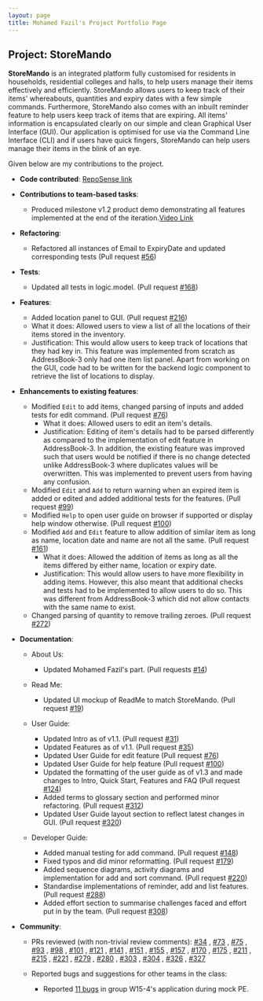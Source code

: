 ```yaml
---
layout: page
title: Mohamed Fazil's Project Portfolio Page
---
```


## Project: StoreMando

**StoreMando** is an integrated platform fully customised for residents in households, residential colleges and halls,
to help users manage their items effectively and efficiently. StoreMando allows users to keep track of their items'
whereabouts, quantities and expiry dates with a few simple commands. Furthermore, StoreMando also comes with an inbuilt
reminder feature to help users keep track of items that are expiring. All items' information is encapsulated clearly on
our simple and clean Graphical User Interface (GUI). Our application is optimised for use via the Command Line
Interface (CLI) and if users have quick fingers, StoreMando can help users manage their items in the blink of an eye.

Given below are my contributions to the project.

* **Code
  contributed**: [RepoSense link](https://nus-cs2103-ay2021s2.github.io/tp-dashboard/?search=&sort=groupTitle&sortWithin=title&since=2021-02-19&timeframe=commit&mergegroup=&groupSelect=groupByRepos&breakdown=false&tabOpen=true&tabType=authorship&zFR=false&tabAuthor=Md-Fazil&tabRepo=AY2021S2-CS2103T-W10-2%2Ftp%5Bmaster%5D&authorshipIsMergeGroup=false&authorshipFileTypes=docs~functional-code~test-code&authorshipIsBinaryFileTypeChecked=false)
  
* **Contributions to team-based tasks**:
    * Produced milestone v1.2 product demo demonstrating all features implemented at the end of the iteration.[Video Link](https://youtu.be/CYhKT7_DR_k)
    
* **Refactoring**:
    * Refactored all instances of Email to ExpiryDate and updated corresponding tests (Pull request [\#56](https://github.com/AY2021S2-CS2103T-W10-2/tp/pull/56))
    
* **Tests**:
    * Updated all tests in logic.model. (Pull request [\#168](https://github.com/AY2021S2-CS2103T-W10-2/tp/pull/168))

* **Features**: 
    * Added location panel to GUI. (Pull request [\#216](https://github.com/AY2021S2-CS2103T-W10-2/tp/pull/216))
    * What it does: Allowed users to view a list of all the locations of their items stored in the inventory.
    * Justification: This would allow users to keep track of locations that they had key in. This feature was implemented from
      scratch as AddressBook-3 only had one item list panel. Apart from working on the GUI, code had to be written for the backend 
      logic component to retrieve the list of locations to display.
      
* **Enhancements to existing features**:
    * Modified `Edit` to add items, changed parsing of inputs and added tests for edit command. (Pull request [\#76](https://github.com/AY2021S2-CS2103T-W10-2/tp/pull/76))
        * What it does: Allowed users to edit an item's details.
        * Justification: Editing of item's details had to be parsed differently as compared to the implementation of edit 
          feature in AddressBook-3. In addition, the existing feature was improved such that users would be notified if 
          there is no change detected unlike AddressBook-3 where duplicates values will be overwritten. This was implemented 
          to prevent users from having any confusion.
    * Modified `Edit` and `Add` to return warning when an expired item is added or edited and added additional tests for the features. (Pull request [\#99](https://github.com/AY2021S2-CS2103T-W10-2/tp/pull/99))
    * Modified `Help` to open user guide on browser if supported or display help window otherwise. (Pull request [\#100](https://github.com/AY2021S2-CS2103T-W10-2/tp/pull/100))
    * Modified `Add` and `Edit` feature to allow addition of similar item as long as name, location date and name are not all the same. (Pull request [\#161](https://github.com/AY2021S2-CS2103T-W10-2/tp/pull/161))
        * What it does: Allowed the addition of items as long as all the items differed by either name, location or expiry date.
        * Justification: This would allow users to have more flexibility in adding items. However, this also meant that additional checks and tests had
          to be implemented to allow users to do so. This was different from AddressBook-3 which did not allow contacts with
          the same name to exist.
    * Changed parsing of quantity to remove trailing zeroes. (Pull request [\#272](https://github.com/AY2021S2-CS2103T-W10-2/tp/pull/272))   
    
* **Documentation**:
    * About Us:
        * Updated Mohamed Fazil's part. (Pull requests [\#14](https://github.com/AY2021S2-CS2103T-W10-2/tp/pull/14))
        
    * Read Me:
        * Updated UI mockup of ReadMe to match StoreMando. (Pull
          request [\#19](https://github.com/AY2021S2-CS2103T-W10-2/tp/pull/19))
          
    * User Guide:
        * Updated Intro as of v1.1. (Pull request [\#31](https://github.com/AY2021S2-CS2103T-W10-2/tp/pull/31))
        * Updated Features as of v1.1. (Pull request [\#35](https://github.com/AY2021S2-CS2103T-W10-2/tp/pull/35))
        * Updated User Guide for edit feature (Pull request [\#76](https://github.com/AY2021S2-CS2103T-W10-2/tp/pull/76))  
        * Updated User Guide for help feature (Pull request [\#100](https://github.com/AY2021S2-CS2103T-W10-2/tp/pull/100))  
        * Updated the formatting of the user guide as of v1.3 and made changes to Intro, Quick Start, Features and FAQ (Pull request [\#124](https://github.com/AY2021S2-CS2103T-W10-2/tp/pull/124))
        * Added terms to glossary section and performed minor refactoring. (Pull request [\#312](https://github.com/AY2021S2-CS2103T-W10-2/tp/pull/312)) 
        * Updated User Guide layout section to reflect latest changes in GUI. (Pull request [\#320](https://github.com/AY2021S2-CS2103T-W10-2/tp/pull/320))

    * Developer Guide:
        * Added manual testing for add command. (Pull request [\#148](https://github.com/AY2021S2-CS2103T-W10-2/tp/pull/148)) 
        * Fixed typos and did minor reformatting. (Pull request [\#179](https://github.com/AY2021S2-CS2103T-W10-2/tp/pull/179))
        * Added sequence diagrams, activity diagrams and implementation for add and sort command. (Pull request [\#220](https://github.com/AY2021S2-CS2103T-W10-2/tp/pull/220))
        * Standardise implementations of reminder, add and list features. (Pull request [\#288](https://github.com/AY2021S2-CS2103T-W10-2/tp/pull/288))
        * Added effort section to summarise challenges faced and effort put in by the team. (Pull request [\#308](https://github.com/AY2021S2-CS2103T-W10-2/tp/pull/308))
    
* **Community**:
    * PRs reviewed (with non-trivial review comments): 
      [\#34](https://github.com/AY2021S2-CS2103T-W10-2/tp/pull/34)
      , [\#73](https://github.com/AY2021S2-CS2103T-W10-2/tp/pull/73)
      , [\#75](https://github.com/AY2021S2-CS2103T-W10-2/tp/pull/75)
      , [\#93](https://github.com/AY2021S2-CS2103T-W10-2/tp/pull/93)
      , [\#98](https://github.com/AY2021S2-CS2103T-W10-2/tp/pull/98)
      , [\#101](https://github.com/AY2021S2-CS2103T-W10-2/tp/pull/101)
      , [\#121](https://github.com/AY2021S2-CS2103T-W10-2/tp/pull/121)
      , [\#141](https://github.com/AY2021S2-CS2103T-W10-2/tp/pull/141)
      , [\#151](https://github.com/AY2021S2-CS2103T-W10-2/tp/pull/151)
      , [\#155](https://github.com/AY2021S2-CS2103T-W10-2/tp/pull/155)
      , [\#157](https://github.com/AY2021S2-CS2103T-W10-2/tp/pull/157)
      , [\#170](https://github.com/AY2021S2-CS2103T-W10-2/tp/pull/170)
      , [\#175](https://github.com/AY2021S2-CS2103T-W10-2/tp/pull/175)
      , [\#211](https://github.com/AY2021S2-CS2103T-W10-2/tp/pull/211)
      , [\#215](https://github.com/AY2021S2-CS2103T-W10-2/tp/pull/215)
      , [\#221](https://github.com/AY2021S2-CS2103T-W10-2/tp/pull/221)
      , [\#279](https://github.com/AY2021S2-CS2103T-W10-2/tp/pull/279)
      , [\#280](https://github.com/AY2021S2-CS2103T-W10-2/tp/pull/280)
      , [\#303](https://github.com/AY2021S2-CS2103T-W10-2/tp/pull/303)
      , [\#304](https://github.com/AY2021S2-CS2103T-W10-2/tp/pull/304)
      , [\#326](https://github.com/AY2021S2-CS2103T-W10-2/tp/pull/326)
      , [\#327](https://github.com/AY2021S2-CS2103T-W10-2/tp/pull/327)
      
    * Reported bugs and suggestions for other teams in the class:
        * Reported [11 bugs](https://github.com/Md-Fazil/ped/issues) in group W15-4's application during mock PE.

    

